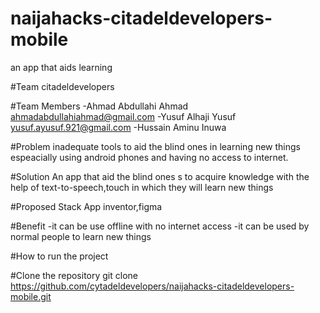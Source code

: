 # naijahacks-citadeldevelopers-mobile
an app that aids learning


#Team citadeldevelopers

#Team Members
-Ahmad Abdullahi Ahmad ahmadabdullahiahmad@gmail.com
-Yusuf Alhaji Yusuf  yusuf.ayusuf.921@gmail.com
-Hussain Aminu Inuwa  

#Problem
inadequate tools to aid the blind ones  in learning new things espeacially using android phones and having  no access to internet.


#Solution
An app that aid the blind ones s to acquire knowledge with the help of text-to-speech,touch in which they will learn new things


#Proposed Stack
App inventor,figma

#Benefit
-it can be use offline with no internet access
-it can be used by normal people to learn new things


#How to run the project


#Clone the repository
git clone https://github.com/cytadeldevelopers/naijahacks-citadeldevelopers-mobile.git

